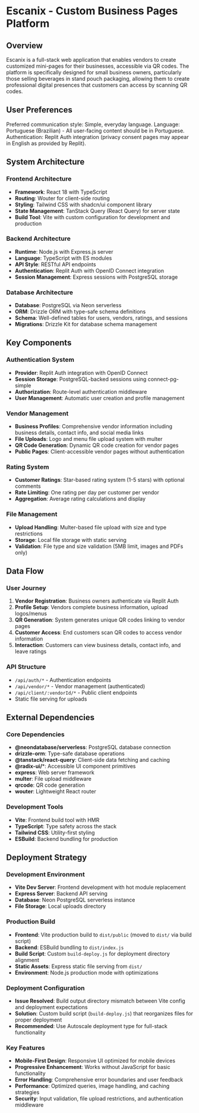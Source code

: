 # Escanix - Custom Business Pages Platform

## Overview

Escanix is a full-stack web application that enables vendors to create customized mini-pages for their businesses, accessible via QR codes. The platform is specifically designed for small business owners, particularly those selling beverages in stand pouch packaging, allowing them to create professional digital presences that customers can access by scanning QR codes.

## User Preferences

Preferred communication style: Simple, everyday language.
Language: Portuguese (Brazilian) - All user-facing content should be in Portuguese.
Authentication: Replit Auth integration (privacy consent pages may appear in English as provided by Replit).

## System Architecture

### Frontend Architecture
- **Framework**: React 18 with TypeScript
- **Routing**: Wouter for client-side routing
- **Styling**: Tailwind CSS with shadcn/ui component library
- **State Management**: TanStack Query (React Query) for server state
- **Build Tool**: Vite with custom configuration for development and production

### Backend Architecture
- **Runtime**: Node.js with Express.js server
- **Language**: TypeScript with ES modules
- **API Style**: RESTful API endpoints
- **Authentication**: Replit Auth with OpenID Connect integration
- **Session Management**: Express sessions with PostgreSQL storage

### Database Architecture
- **Database**: PostgreSQL via Neon serverless
- **ORM**: Drizzle ORM with type-safe schema definitions
- **Schema**: Well-defined tables for users, vendors, ratings, and sessions
- **Migrations**: Drizzle Kit for database schema management

## Key Components

### Authentication System
- **Provider**: Replit Auth integration with OpenID Connect
- **Session Storage**: PostgreSQL-backed sessions using connect-pg-simple
- **Authorization**: Route-level authentication middleware
- **User Management**: Automatic user creation and profile management

### Vendor Management
- **Business Profiles**: Comprehensive vendor information including business details, contact info, and social media links
- **File Uploads**: Logo and menu file upload system with multer
- **QR Code Generation**: Dynamic QR code creation for vendor pages
- **Public Pages**: Client-accessible vendor pages without authentication

### Rating System
- **Customer Ratings**: Star-based rating system (1-5 stars) with optional comments
- **Rate Limiting**: One rating per day per customer per vendor
- **Aggregation**: Average rating calculations and display

### File Management
- **Upload Handling**: Multer-based file upload with size and type restrictions
- **Storage**: Local file storage with static serving
- **Validation**: File type and size validation (5MB limit, images and PDFs only)

## Data Flow

### User Journey
1. **Vendor Registration**: Business owners authenticate via Replit Auth
2. **Profile Setup**: Vendors complete business information, upload logos/menus
3. **QR Generation**: System generates unique QR codes linking to vendor pages
4. **Customer Access**: End customers scan QR codes to access vendor information
5. **Interaction**: Customers can view business details, contact info, and leave ratings

### API Structure
- `/api/auth/*` - Authentication endpoints
- `/api/vendor/*` - Vendor management (authenticated)
- `/api/client/:vendorId/*` - Public client endpoints
- Static file serving for uploads

## External Dependencies

### Core Dependencies
- **@neondatabase/serverless**: PostgreSQL database connection
- **drizzle-orm**: Type-safe database operations
- **@tanstack/react-query**: Client-side data fetching and caching
- **@radix-ui/***: Accessible UI component primitives
- **express**: Web server framework
- **multer**: File upload middleware
- **qrcode**: QR code generation
- **wouter**: Lightweight React router

### Development Tools
- **Vite**: Frontend build tool with HMR
- **TypeScript**: Type safety across the stack
- **Tailwind CSS**: Utility-first styling
- **ESBuild**: Backend bundling for production

## Deployment Strategy

### Development Environment
- **Vite Dev Server**: Frontend development with hot module replacement
- **Express Server**: Backend API serving
- **Database**: Neon PostgreSQL serverless instance
- **File Storage**: Local uploads directory

### Production Build
- **Frontend**: Vite production build to `dist/public` (moved to `dist/` via build script)
- **Backend**: ESBuild bundling to `dist/index.js`
- **Build Script**: Custom `build-deploy.js` for deployment directory alignment
- **Static Assets**: Express static file serving from `dist/`
- **Environment**: Node.js production mode with optimizations

### Deployment Configuration
- **Issue Resolved**: Build output directory mismatch between Vite config and deployment expectations
- **Solution**: Custom build script (`build-deploy.js`) that reorganizes files for proper deployment
- **Recommended**: Use Autoscale deployment type for full-stack functionality

### Key Features
- **Mobile-First Design**: Responsive UI optimized for mobile devices
- **Progressive Enhancement**: Works without JavaScript for basic functionality
- **Error Handling**: Comprehensive error boundaries and user feedback
- **Performance**: Optimized queries, image handling, and caching strategies
- **Security**: Input validation, file upload restrictions, and authentication middleware